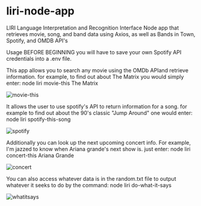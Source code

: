 # liri-node-app
LIRI
Language Interpretation and Recognition Interface
Node app that retrieves movie, song, and band data using Axios, as well as Bands in Town, Spotify, and OMDB API's

Usage
BEFORE BEGINNING you will have to save your own Spotify API credentials into a .env file.



This app allows you to search any movie using the OMDb APIand retrieve information. for example, to find out about The Matrix you would simply enter:
node liri movie-this The Matrix

![movie-this](https://user-images.githubusercontent.com/44068902/63816524-60e5fb80-c8ed-11e9-8846-03c8b54e9679.gif)


It allows the user to use spotify's API to return information for a song. for example to find out about the 90's classic "Jump Around" one would enter:
node liri spotify-this-song

![spotify](https://user-images.githubusercontent.com/44068902/63817691-50844f80-c8f2-11e9-9601-fd7929949950.gif)

Additionally you can look up the next upcoming concert info. For example, I'm jazzed to know when Ariana grande's next show is.
just enter:
node liri concert-this Ariana Grande

![concert](https://user-images.githubusercontent.com/44068902/63817799-cbe60100-c8f2-11e9-93f6-35056b326b24.gif)


You can also access whatever data is in the random.txt file to output whatever it seeks to do by the command:
 node liri do-what-it-says

![whatitsays](https://user-images.githubusercontent.com/44068902/63817939-7f4ef580-c8f3-11e9-991b-e2bbef3cdb62.gif)

























